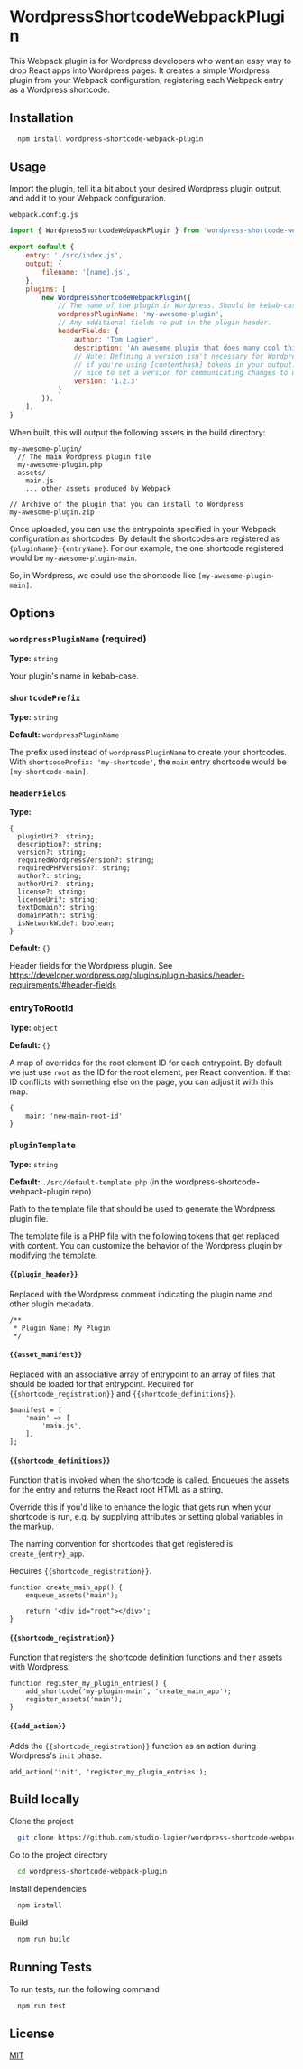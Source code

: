 # WordpressShortcodeWebpackPlugin

This Webpack plugin is for Wordpress developers who want an easy way to drop React apps
into Wordpress pages. It creates a simple Wordpress plugin from your Webpack configuration,
registering each Webpack entry as a Wordpress shortcode.

## Installation

```bash
  npm install wordpress-shortcode-webpack-plugin
```

## Usage

Import the plugin, tell it a bit about your desired Wordpress plugin output, and
add it to your Webpack configuration.

`webpack.config.js`

```javascript
import { WordpressShortcodeWebpackPlugin } from 'wordpress-shortcode-webpack-plugin';

export default {
    entry: './src/index.js',
    output: {
        filename: '[name].js',
    },
    plugins: [
        new WordpressShortcodeWebpackPlugin({
            // The name of the plugin in Wordpress. Should be kebab-cased
            wordpressPluginName: 'my-awesome-plugin',
            // Any additional fields to put in the plugin header.
            headerFields: {
                author: 'Tom Lagier',
                description: 'An awesome plugin that does many cool things'
                // Note: Defining a version isn't necessary for Wordpress cache-busting
                // if you're using [contenthash] tokens in your output. It can still be
                // nice to set a version for communicating changes to users.
                version: '1.2.3'
            }
        }),
    ],
}
```

When built, this will output the following assets in the build directory:

```
my-awesome-plugin/
  // The main Wordpress plugin file
  my-awesome-plugin.php
  assets/
    main.js
    ... other assets produced by Webpack

// Archive of the plugin that you can install to Wordpress
my-awesome-plugin.zip
```

Once uploaded, you can use the entrypoints specified in your Webpack configuration as shortcodes.
By default the shortcodes are registered as `{pluginName}-{entryName}`. For our example, the one
shortcode registered would be `my-awesome-plugin-main`.

So, in Wordpress, we could use the shortcode like `[my-awesome-plugin-main]`.

## Options

### `wordpressPluginName` (required)

**Type:** `string`

Your plugin's name in kebab-case.

### `shortcodePrefix`

**Type:** `string`

**Default:** `wordpressPluginName`

The prefix used instead of `wordpressPluginName` to create your shortcodes.
With `shortcodePrefix: 'my-shortcode'`, the `main` entry shortcode would
be `[my-shortcode-main]`.

### `headerFields`

**Type:**

```
{
  pluginUri?: string;
  description?: string;
  version?: string;
  requiredWordpressVersion?: string;
  requiredPHPVersion?: string;
  author?: string;
  authorUri?: string;
  license?: string;
  licenseUri?: string;
  textDomain?: string;
  domainPath?: string;
  isNetworkWide?: boolean;
}
```

**Default:** `{}`

Header fields for the Wordpress plugin.
See https://developer.wordpress.org/plugins/plugin-basics/header-requirements/#header-fields

### entryToRootId

**Type:** `object`

**Default:** `{}`

A map of overrides for the root element ID for each entrypoint. By default we just use `root` as
the ID for the root element, per React convention. If that ID conflicts with something else on the page,
you can adjust it with this map.

```
{
    main: 'new-main-root-id'
}
```

### `pluginTemplate`

**Type:** `string`

**Default:** `./src/default-template.php` (in the wordpress-shortcode-webpack-plugin repo)

Path to the template file that should be used to generate the Wordpress plugin file.

The template file is a PHP file with the following tokens that get replaced with content. You can
customize the behavior of the Wordpress plugin by modifying the template.

#### `{{plugin_header}}`

Replaced with the Wordpress comment indicating the plugin name and other plugin metadata.

```
/**
 * Plugin Name: My Plugin
 */
```

#### `{{asset_manifest}}`

Replaced with an associative array of entrypoint to an array of files that should be loaded
for that entrypoint. Required for `{{shortcode_registration}}` and `{{shortcode_definitions}}`.

```
$manifest = [
    'main' => [
        'main.js',
    ],
];
```

#### `{{shortcode_definitions}}`

Function that is invoked when the shortcode is called. Enqueues the assets for the entry
and returns the React root HTML as a string.

Override this if you'd like to enhance the logic that gets run when your shortcode is run,
e.g. by supplying attributes or setting global variables in the markup.

The naming convention for shortcodes that get registered is `create_{entry}_app`.

Requires `{{shortcode_registration}}`.

```
function create_main_app() {
    enqueue_assets('main');

    return '<div id="root"></div>';
}
```

#### `{{shortcode_registration}}`

Function that registers the shortcode definition functions and their assets with Wordpress.

```
function register_my_plugin_entries() {
    add_shortcode('my-plugin-main', 'create_main_app');
    register_assets('main');
}
```

#### `{{add_action}}`

Adds the `{{shortcode_registration}}` function as an action during Wordpress's `init` phase.

```
add_action('init', 'register_my_plugin_entries');
```

## Build locally

Clone the project

```bash
  git clone https://github.com/studio-lagier/wordpress-shortcode-webpack-plugin
```

Go to the project directory

```bash
  cd wordpress-shortcode-webpack-plugin
```

Install dependencies

```bash
  npm install
```

Build

```bash
  npm run build
```

## Running Tests

To run tests, run the following command

```bash
  npm run test
```

## License

[MIT](https://choosealicense.com/licenses/mit/)
